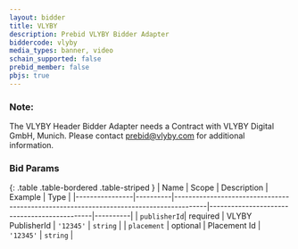 ```yaml
---
layout: bidder
title: VLYBY
description: Prebid VLYBY Bidder Adapter
biddercode: vlyby
media_types: banner, video
schain_supported: false
prebid_member: false
pbjs: true
---
```


### Note:

The VLYBY Header Bidder Adapter needs a Contract with VLYBY Digital GmbH, Munich. Please contact prebid@vlyby.com for additional information.



### Bid Params

{: .table .table-bordered .table-striped }
| Name           | Scope    | Description                                                                           | Example                                     | Type     |
|----------------|----------|---------------------------------------------------------------------------------------|---------------------------------------------|----------|
| `publisherId`| required | VLYBY PublisherId                                                                 | `'12345'`                                   | `string` |
| `placement`   | optional | Placement Id                                                                    | `'12345'`                                   | `string` |

